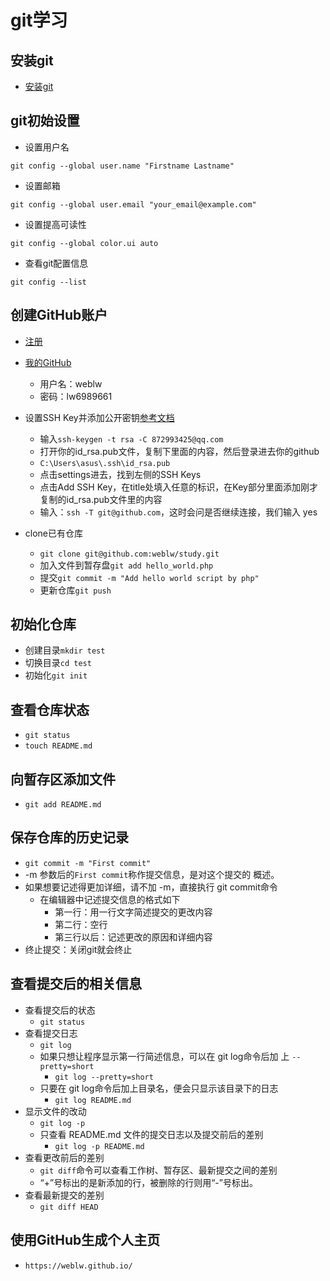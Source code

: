 # git学习

## 安装git

- [安装git](https://git-scm.com/downloads)

## git初始设置

- 设置用户名

```shell
git config --global user.name "Firstname Lastname"
```

- 设置邮箱

```shell
git config --global user.email "your_email@example.com"
```

- 设置提高可读性

```shell
git config --global color.ui auto
```

- 查看git配置信息

```shell
git config --list
```

## 创建GitHub账户

- [注册](https://github.com/join)
- [我的GitHub](https://github.com/weblw/study)
  - 用户名：weblw
  - 密码：lw6989661
- 设置SSH Key并添加公开密钥[参考文档](https://www.cnblogs.com/yehui-mmd/p/5962254.html)
  - 输入`ssh-keygen -t rsa -C 872993425@qq.com`
  - 打开你的id_rsa.pub文件，复制下里面的内容，然后登录进去你的github
  - `C:\Users\asus\.ssh\id_rsa.pub`
  - 点击settings进去，找到左侧的SSH Keys
  - 点击Add SSH Key，在title处填入任意的标识，在Key部分里面添加刚才复制的id_rsa.pub文件里的内容
  - 输入：`ssh -T git@github.com`，这时会问是否继续连接，我们输入 yes

- clone已有仓库
  - `git clone git@github.com:weblw/study.git`
  - 加入文件到暂存盘`git add hello_world.php`
  - 提交`git commit -m "Add hello world script by php"`
  - 更新仓库`git push`

## 初始化仓库

- 创建目录`mkdir test`
- 切换目录`cd test`
- 初始化`git init`

## 查看仓库状态

- `git status`
- `touch README.md`

## 向暂存区添加文件

- `git add README.md`

## 保存仓库的历史记录

- `git commit -m "First commit"`
- -m 参数后的`First commit`称作提交信息，是对这个提交的
  概述。
- 如果想要记述得更加详细，请不加 -m，直接执行 git commit命令
  - 在编辑器中记述提交信息的格式如下
    - 第一行：用一行文字简述提交的更改内容
    - 第二行：空行
    - 第三行以后：记述更改的原因和详细内容
- 终止提交：关闭git就会终止

## 查看提交后的相关信息

- 查看提交后的状态
  - `git status`
- 查看提交日志
  - `git log`
  - 如果只想让程序显示第一行简述信息，可以在 git log命令后加
    上 `--pretty=short`
    - `git log --pretty=short`
  - 只要在 git log命令后加上目录名，便会只显示该目录下的日志
    - `git log README.md`
- 显示文件的改动
  - `git log -p`
  - 只查看 README.md 文件的提交日志以及提交前后的差别
    - `git log -p README.md`
- 查看更改前后的差别
  - `git diff`命令可以查看工作树、暂存区、最新提交之间的差别
  - “+”号标出的是新添加的行，被删除的行则用“-”号标出。
- 查看最新提交的差别
  - `git diff HEAD`

## 使用GitHub生成个人主页

- `https://weblw.github.io/`

